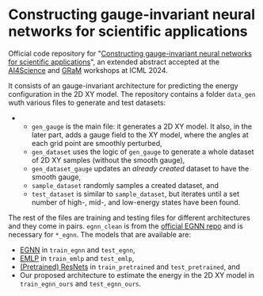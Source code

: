 # Constructing gauge-invariant neural networks for scientific applications
Official code repository for "[Constructing gauge-invariant neural networks for scientific applications](https://openreview.net/forum?id=1fwEsyICb3)", an extended abstract accepted at the [AI4Science](https://ai4sciencecommunity.github.io) and [GRaM](https://gram-workshop.github.io) workshops at ICML 2024.

It consists of an gauge-invariant architecture for predicting the energy configuration in the 2D XY model. The repository contains a folder `data_gen` wuth various files to generate and test datasets:
- - `gen_gauge` is the main file: it generates a 2D XY model. It also, in the later part, adds a gauge field to the XY model, where the angles at each grid point are smoothly perturbed,
  - `gen_dataset` uses the logic of `gen_gauge` to generate a whole dataset of 2D XY samples (without the smooth gauge),
  - `gen_dataset_gauge` updates an _already created_ dataset to have the smooth gauge,
  - `sample_dataset` randomly samples a created dataset, and
  - `test_dataset` is similar to `sample_dataset`, but iterates until a set number of high-, mid-, and low-energy states have been found.
  
The rest of the files are training and testing files for different architectures and they come in pairs. `egnn_clean` is from the [official EGNN repo](https://github.com/vgsatorras/egnn) and is necessary for `*_egnn`.
The models that are available are:
- [EGNN](https://github.com/vgsatorras/egnn) in `train_egnn` and `test_egnn`,
- [EMLP](https://github.com/mfinzi/equivariant-MLP/tree/master) in `train_emlp` and `test_emlp`,
- [(Pretrained) ResNets](https://arxiv.org/abs/1512.03385) in `train_pretrained` and `test_pretrained`, and
- Our proposed architecture to estimate the energy in the 2D XY model in `train_egnn_ours` and `test_egnn_ours`.

